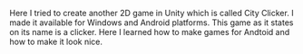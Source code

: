 Here I tried to create another 2D game in Unity which is called City Clicker. I made it available for 
Windows and Android platforms. This game as it states on its name is a clicker. Here I learned how to make 
games for Andtoid and how to make it look nice.
